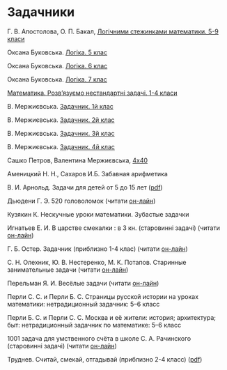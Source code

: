 # Задачники

Г. В. Апостолова, О. П. Бакал, [Логічними стежинками математики. 5-9 класи](https://www.geneza.ua/product/301)

Оксана Буковська. [Логіка. 5 клас](https://www.booklya.ua/book/log-ka-zoshit-konspekt-5-klas-177612/)

Оксана Буковська. [Логіка. 6 клас](https://www.booklya.ua/book/log-ka-zoshit-konspekt-6-klas-203323/)

Оксана Буковська. [Логіка. 7 клас](https://www.booklya.ua/book/log-ka-7-klas-zoshit-konspekt-210293/)

[Математика. Розв’язуємо нестандартні задачі. 1-4 класи](https://bookclub.ua/catalog/books/childbooks_7_12_years/matematika-rozvyazuiemo-nestandartni-zadachi)

В. Мержиєвська. [Задачник. 1й клас](https://l.facebook.com/l.php?u=https%3A%2F%2Fberkoshko.blogspot.com%2F2017%2F06%2F1.html%3Ffbclid%3DIwAR07uBwNh4SwMQ_EHWmfVSwwxGBq7jG-peBSh36UhVEYynuopyUBPY3kbl0&h=AT28Bgqre8vtGnJVgr2ccDlHA8gUMc1U10wCPTh2KPApn70OxdCU6ahQv1k0rl8oVIJWx6b7i6C4fCT8siULYPWWi1sfe0ikJ5ycczduTqv-JJ6gmLHuiX7HmBCoUTB_YXiU&__tn__=-UK-y-R&c[0]=AT2lGe1kCKTLXSL208yUVEFCowrscZsqfJJQLQDeHSMjEkvo7lF43G83UXljygsEZTDX4BXAh1mhlLiyelADWVnnXoN3XAPeL6HEDEfKjTvsykt_hjei51ZyVmS-qv8KF5WjMqoorvPY7Po5U8C32eCqls8JpFWveuWMFKYRr2SMi_LP5JlgALiYD8yTSdvPu649bNMPzQbLj1c)

В. Мержиєвська. [Задачник. 2й клас](https://l.facebook.com/l.php?u=https%3A%2F%2Fberkoshko.blogspot.com%2F2018%2F07%2F2.html%3Ffbclid%3DIwAR2258DTioR2dsh0xj4eNOMmrbNdxk68sUzuUoKbEBbkYcVIamvsTVPS3o8&h=AT0DIj9X-KK8qJv7KFVnCZXjdR3j8ZNzYiD51b2TT2QXl0mXejCbt4gqFp4rhd7rZvaAKki10Uh7M7s6927J4gfXHsXSPZrE82kOtEEZTQO6RgEEA-1oB-4Z9d8goc_DnAzQ&__tn__=-UK-y-R&c[0]=AT2lGe1kCKTLXSL208yUVEFCowrscZsqfJJQLQDeHSMjEkvo7lF43G83UXljygsEZTDX4BXAh1mhlLiyelADWVnnXoN3XAPeL6HEDEfKjTvsykt_hjei51ZyVmS-qv8KF5WjMqoorvPY7Po5U8C32eCqls8JpFWveuWMFKYRr2SMi_LP5JlgALiYD8yTSdvPu649bNMPzQbLj1c)

В. Мержиєвська. [Задачник. 3й клас](https://l.facebook.com/l.php?u=https%3A%2F%2Fberkoshko.blogspot.com%2F2019%2F08%2F3.html%3Ffbclid%3DIwAR09Bfcr_QsjTj0eR41GbF3_MMjLq647wtuONztaKMpeJqhHZGrKXpCiEHA&h=AT38MLVZjcito16bqymd19ZFiTwR4mWeyWXJQnxiYeTfftOEa4Esfns1vKNJ8l9ch1ceHGpORye4QJsYhBlwBmACcDmUJTkUJ8p0G4JN7d6LxwsnlzzLX6RdRISttJQ89nGb&__tn__=-UK-y-R&c[0]=AT2lGe1kCKTLXSL208yUVEFCowrscZsqfJJQLQDeHSMjEkvo7lF43G83UXljygsEZTDX4BXAh1mhlLiyelADWVnnXoN3XAPeL6HEDEfKjTvsykt_hjei51ZyVmS-qv8KF5WjMqoorvPY7Po5U8C32eCqls8JpFWveuWMFKYRr2SMi_LP5JlgALiYD8yTSdvPu649bNMPzQbLj1c)

В. Мержиєвська. [Задачник. 4й клас](https://berkoshko.blogspot.com/2020/08/4.html)

Сашко Петров, Валентина Мержиєвська, [4х40](http://alexandervpetrov.github.io/book.4x40/)



  
Аменицкий Н. Н., Сахаров И.Б.  Забавная арифметика 

В. И. Арнольд. Задачи для детей от 5 до 15 лет \([pdf](http://ilib.mccme.ru/pdf/VIA-taskbook.pdf)\)

Дьюдени Г. Э. 520 головоломок \(читати [он-лайн](https://royallib.com/read/dyudeni_genri/pyatsot_dvadtsat_golovolomok.html#0)\)

Кузякин К. Нескучные уроки математики. Зубастые задачки

Игнатьев Е. И. В царстве смекалки : в 3 кн.  \(старовинні задачі\) \(читати [он-лайн](http://mathemlib.ru/books/item/f00/s00/z0000016/)\)

Г. Б. Остер. Задачник \(приблизно 1-4 клас\) \(читати [он-лайн](https://www.litmir.me/br/?b=135564)\)

С. Н. Олехник, Ю. В. Нестеренко, М. К. Потапов. Старинные занимательные задачи \(читати [он-лайн](https://uch-lit.ru/matematika-2/dlya-shkolnikov/olehnik-s-n-i-dr-starinnyie-zanimateln)\)

Перельман Я. И. Весёлые задачи \(читати [он-лайн](https://iknigi.net/avtor-yakov-perelman/64735-dlya-yunyh-matematikov-veselye-zadachi-yakov-perelman/read/page-1.html)\)

Перли С. С. и Перли Б. С. Страницы русской истории на уроках математики: нетрадиционный задачник: 5–6 класс

Перли Б. С. и Перли С. С. Москва и её жители: история; архитектура; быт: нетрадиционный задачник по математике: 5–6 класс

1001 задача для умственного счёта в школе С. А. Рачинского \(старовинні задачі\) \(читати [он-лайн](https://www.litmir.me/br/?b=262884&p=1)\)

Труднев. Считай, смекай, отгадывай \(приблизно 2-4 класс\) \([pdf](http://testuser7.narod.ru/School/Trudnev.pdf)\)

